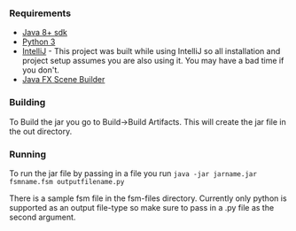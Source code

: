### Requirements
* [Java 8+ sdk](https://www.oracle.com/technetwork/java/javaee/downloads/jdk8-downloads-2133151.html)
* [Python 3](https://www.python.org/download/releases/3.0/)
* [IntelliJ](https://www.jetbrains.com/idea/) - This project was built while using IntelliJ so all installation and project setup assumes you are also using it. You may have a bad time if you don't.
* [Java FX Scene Builder](https://www.oracle.com/technetwork/java/javase/downloads/javafxscenebuilder-info-2157684.html)

### Building
To Build the jar you go to Build->Build Artifacts. This will create the jar file in the out directory.

### Running 

To run the jar file by passing in a file you run `java -jar jarname.jar fsmname.fsm outputfilename.py`

There is a sample fsm file in the fsm-files directory.
Currently only python is supported as an output file-type so make sure to pass in a .py file as the second argument.